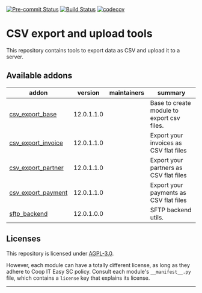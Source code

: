 
<!-- /!\ Non OCA Context : Set here the badge of your runbot / runboat instance. -->
[![Pre-commit Status](https://github.com/coopiteasy/csv-connector/actions/workflows/pre-commit.yml/badge.svg?branch=12.0)](https://github.com/coopiteasy/csv-connector/actions/workflows/pre-commit.yml?query=branch%3A12.0)
[![Build Status](https://github.com/coopiteasy/csv-connector/actions/workflows/test.yml/badge.svg?branch=12.0)](https://github.com/coopiteasy/csv-connector/actions/workflows/test.yml?query=branch%3A12.0)
[![codecov](https://codecov.io/gh/coopiteasy/csv-connector/branch/12.0/graph/badge.svg)](https://codecov.io/gh/coopiteasy/csv-connector)
<!-- /!\ Non OCA Context : Set here the badge of your translation instance. -->

<!-- /!\ do not modify above this line -->

# CSV export and upload tools

This repository contains tools to export data as CSV and upload it to a server.

<!-- /!\ do not modify below this line -->

<!-- prettier-ignore-start -->

[//]: # (addons)

Available addons
----------------
addon | version | maintainers | summary
--- | --- | --- | ---
[csv_export_base](csv_export_base/) | 12.0.1.1.0 |  | Base to create module to export csv files.
[csv_export_invoice](csv_export_invoice/) | 12.0.1.1.0 |  | Export your invoices as CSV flat files
[csv_export_partner](csv_export_partner/) | 12.0.1.1.0 |  | Export your partners as CSV flat files
[csv_export_payment](csv_export_payment/) | 12.0.1.1.0 |  | Export your payments as CSV flat files
[sftp_backend](sftp_backend/) | 12.0.1.0.0 |  | SFTP backend utils.

[//]: # (end addons)

<!-- prettier-ignore-end -->

## Licenses

This repository is licensed under [AGPL-3.0](LICENSE).

However, each module can have a totally different license, as long as they adhere to Coop IT Easy SC
policy. Consult each module's `__manifest__.py` file, which contains a `license` key
that explains its license.

----
<!-- /!\ Non OCA Context : Set here the full description of your organization. -->
